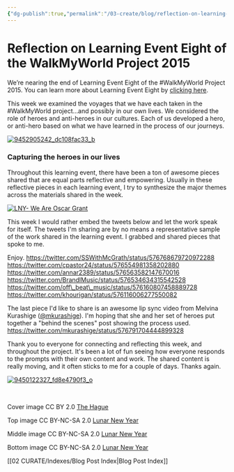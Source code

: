 ```yaml
---
{"dg-publish":true,"permalink":"/03-create/blog/reflection-on-learning-event-eight-of-the-walk-my-world-project-2015/","title":"Reflection on Learning Event Eight of the #WalkMyWorld Project 2015","tags":["walkmyworld"]}
---
```


# Reflection on Learning Event Eight of the WalkMyWorld Project 2015

We’re nearing the end of Learning Event Eight of the #WalkMyWorld Project 2015. You can learn more about Learning Event Eight by [clicking here](https://sites.google.com/site/walkmyworldproject/2015-learning-events/the-journey).

This week we examined the voyages that we have each taken in the #WalkMyWorld project...and possibly in our own lives. We considered the role of heroes and anti-heroes in our cultures. Each of us developed a hero, or anti-hero based on what we have learned in the process of our journeys.

[![9452905242_dc108fac33_b](images/9452905242_dc108fac33_b-750x380.jpg)](http://wiobyrne.com/wp-content/uploads/2015/03/9452905242_dc108fac33_b.jpg)

### Capturing the heroes in our lives

Throughout this learning event, there have been a ton of awesome pieces shared that are equal parts reflective and empowering. Usually in these reflective pieces in each learning event, I try to synthesize the major themes across the materials shared in the week.

[![LNY- We Are Oscar Grant](images/9452905158_5f04b7f92d_o-750x380.jpg)](http://wiobyrne.com/wp-content/uploads/2015/03/9452905158_5f04b7f92d_o.jpg)

This week I would rather embed the tweets below and let the work speak for itself. The tweets I'm sharing are by no means a representative sample of the work shared in the learning event. I grabbed and shared pieces that spoke to me.

Enjoy. https://twitter.com/SSWithMcGrath/status/576768679720972288 https://twitter.com/cpastor24/status/576554981358202880 https://twitter.com/annar2389/status/576563582147670016 https://twitter.com/BrandlMusic/status/576534634315542528 https://twitter.com/off\_beat\_music/status/576160807458889728 https://twitter.com/khourigan/status/576116006277550082

The last piece I'd like to share is an awesome lip sync video from Melvina Kurashige ([@mkurashige](https://twitter.com/mkurashige)). I'm hoping that she and her set of heroes put together a "behind the scenes" post showing the process used. https://twitter.com/mkurashige/status/576791704444899328

Thank you to everyone for connecting and reflecting this week, and throughout the project. It's been a lot of fun seeing how everyone responds to the prompts with their own content and work. The shared content is really moving, and it often sticks to me for a couple of days. Thanks again.

[![9450122327_fd8e4790f3_o](images/9450122327_fd8e4790f3_o-750x380.jpg)](http://wiobyrne.com/wp-content/uploads/2015/03/9450122327_fd8e4790f3_o.jpg)

 

Cover image CC BY 2.0 [The Hague](https://www.flickr.com/photos/usembassythehague/8444909280/in/photolist-dSfnj9-dS9BEc-jmjwbr-dS9BEz-rah1qZ-jbCgd3-oT5RSF-5C8NkE-9B9LU9-8iob2b-5CjzL1-dS9BEP-dSfnhS-K5N9K-EL11A-8iXmKV-9LoMku-9LoMbs-9LkZQD-bywg92-6Fz6R-bkBnE7-agE14H-dS9vhn-5T2gq5-9sS8TY-hU3wYU-2vA6rS-dUu8s4-a8sYsj-odagfw-cF7VW-7rQj-9LoMpG-dUu8wD-dSfniL-a8sYs9-fnn9gv-e5RxrN-tewWx-dS9viB-amR8qZ-8w3XEu-a2ygH1-a2yH8o-a2yEU3-8w3Xx5-dUsyJD-dUyb2A-dUsyNr)

Top image CC BY-NC-SA 2.0 [Lunar New Year](https://www.flickr.com/photos/lnylnylny/9452905242/)

Middle image CC BY-NC-SA 2.0 [Lunar New Year](https://www.flickr.com/photos/lnylnylny/9452905158/)

Bottom image CC BY-NC-SA 2.0 [Lunar New Year](https://www.flickr.com/photos/lnylnylny/9450122327/)

[[02 CURATE/Indexes/Blog Post Index\|Blog Post Index]]
